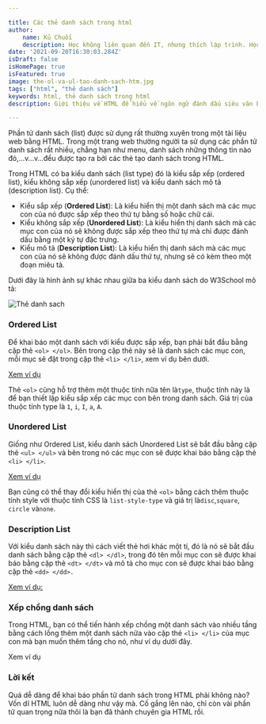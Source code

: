 ```yaml
---

title: Các thẻ danh sách trong html
author:
    name: Kủ Chuối
    description: Học không liên quan đến IT, nhưng thích lập trình. Học lập trình vì có thời gian và thấy vui chứ không vì gì hết. Thích chia sẻ với những người cùng sở thích
date: '2021-09-20T16:30:03.284Z'
isDraft: false
isHomePage: true
isFeatured: true
image: the-ol-va-ul-tao-danh-sach-htm.jpg
tags: ["html", "thẻ danh sách"]
keywords: html, thẻ danh sách trong html
description: Giới thiệu về HTML để hiểu về ngôn ngữ đánh dấu siêu văn bản HTML.

---
```


Phần tử danh sách (list) được sử dụng rất thường xuyên trong một tài liệu web bằng HTML. Trong một trang web thường người ta sử dụng các phần tử danh sách rất nhiều, chẳng hạn như menu, danh sách những thông tin nào đó,…v…v…đều được tạo ra bởi các thẻ tạo danh sách trong HTML.

Trong HTML có ba kiểu danh sách (list type) đó là kiểu sắp xếp (ordered list), kiểu không sắp xếp (unordered list) và kiểu danh sách mô tả (description list). Cụ thể:

- Kiểu sắp xếp (**Ordered List**): Là kiểu hiển thị một danh sách mà các mục con của nó được sắp xếp theo thứ tự bằng số hoặc chữ cái.
- Kiểu không sắp xếp (**Unordered List**): Là kiểu hiển thị danh sách mà các mục con của nó sẽ không được sắp xếp theo thứ tự mà chỉ được đánh dấu bằng một ký tự đặc trưng.
- Kiểu mô tả (**Description List**): Là kiểu hiển thị danh sách mà các mục con của nó sẽ không được đánh dấu thứ tự, nhưng sẽ có kèm theo một đoạn miêu tả.

Dưới đây là hình ảnh sự khác nhau giữa ba kiểu danh sách do W3School mô tả:

![Thẻ danh sach](/images/contents/html/html-list-type.png)

### Ordered List

Để khai báo một danh sách với kiểu được sắp xếp, bạn phải bắt đầu bằng cặp thẻ `<ol> </ol>`. Bên trong cặp thẻ này sẽ là danh sách các mục con, mỗi mục sẽ đặt trong cặp thẻ `<li> </li>`, xem ví dụ bên dưới.

[Xem ví dụ](http://codepen.io/thachpham92/pen/QwPewe/)

Thẻ `<ol>` cũng hỗ trợ thêm một thuộc tính nữa tên là`type`, thuộc tính này là để bạn thiết lập kiểu sắp xếp các mục con bên trong danh sách. Giá trị của thuộc tính type là `1`, `i`, `I`, `a`, `A`.

### Unordered List

Giống như Ordered List, kiểu danh sách Unordered List sẽ bắt đầu bằng cặp thẻ `<ul> </ul>` và bên trong nó các mục con sẽ được khai báo bằng cặp thẻ `<li> </li>`.

[Xem ví dụ](http://codepen.io/thachpham92/pen/wBZVvO/)

Bạn cũng có thể thay đổi kiểu hiển thị của thẻ `<ol>` bằng cách thêm thuộc tính style với thuộc tính CSS là `list-style-type` và giá trị là`disc`,`square`, `circle` và`none`.

### Description List

Với kiểu danh sách này thì cách viết thẻ hơi khác một tí, đó là nó sẽ bắt đầu danh sách bằng cặp thẻ `<dl> </dl>`, trong đó tên mỗi mục con sẽ được khai báo bằng cặp thẻ `<dt> </dt>` và mô tả cho mục con sẽ được khai báo bằng cặp thẻ `<dd> </dd>.`

[Xem ví dụ:](http://codepen.io/thachpham92/pen/zxXgxo/)

### Xếp chồng danh sách

Trong HTML, bạn có thể tiến hành xếp chồng một danh sách vào nhiều tầng bằng cách lồng thêm một danh sách nữa vào cặp thẻ `<li> </li>` của mục con mà bạn muốn thêm tầng cho nó, như ví dụ dưới đây.

Xem ví dụ

### Lời kết

Quá dễ dàng để khai báo phần tử danh sách trong HTML phải không nào? Vốn dĩ HTML luôn dễ dàng như vậy mà. Cố gắng lên nào, chỉ còn vài phần tử quan trọng nữa thôi là bạn đã thành chuyên gia HTML rồi.
